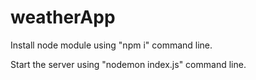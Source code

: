 # weatherApp

Install node module using "npm i" command line.

Start the server using "nodemon index.js" command line.
